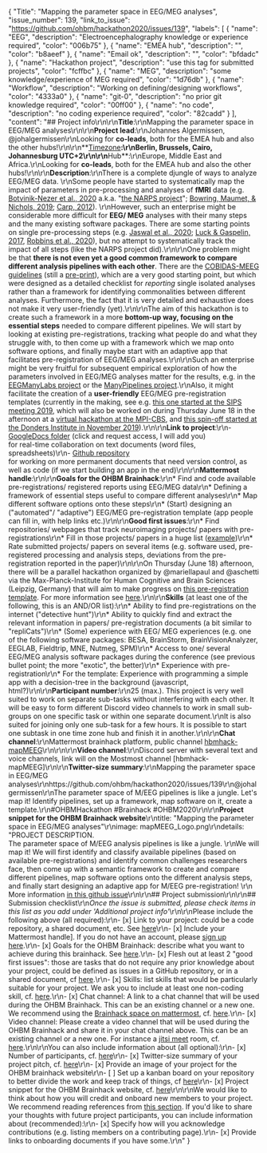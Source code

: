 {
  "Title": "Mapping the parameter space in EEG/MEG analyses",
  "issue_number": 139,
  "link_to_issue": "https://github.com/ohbm/hackathon2020/issues/139",
  "labels": [
    {
      "name": "EEG",
      "description": "Electroencephalography knowledge or experience required",
      "color": "006b75"
    },
    {
      "name": "EMEA hub",
      "description": "",
      "color": "b8aeef"
    },
    {
      "name": "Email ok",
      "description": "",
      "color": "bfdadc"
    },
    {
      "name": "Hackathon project",
      "description": "use this tag for submitted projects",
      "color": "fcffbc"
    },
    {
      "name": "MEG",
      "description": "some knowledge/experience of MEG required",
      "color": "1d76db"
    },
    {
      "name": "Workflow",
      "description": "Working on defining/designing workflows",
      "color": "4333a0"
    },
    {
      "name": "git-0",
      "description": "no prior git knowledge required",
      "color": "00ff00"
    },
    {
      "name": "no code",
      "description": "no coding experience required",
      "color": "82cadd"
    }
  ],
  "content": "## Project info\r\n\r\n**Title**:\r\nMapping the parameter space in EEG/MEG analyses\r\n\r\n**Project lead**:\r\nJohannes Algermissen, @johalgermissen\r\nLooking for **co-leads**, both for the EMEA hub and also the other hubs!\r\n\r\n**[Timezone](https://github.com/ohbm/hackathon2020/blob/master/.github/ISSUE_TEMPLATE/handbooks/projects.md#timezone)**:\r\nBerlin, Brussels, Cairo, Johannesburg UTC+2\r\n\r\n**Hub**:\r\nEurope, Middle East and Africa.\r\nLooking for **co-leads**, both for the EMEA hub and also the other hubs!\r\n\r\n**Description**:\r\nThere is a complete djungle of ways to analyze EEG/MEG data. \r\nSome people have started to systematically map the impact of parameters in pre-processing and analyses of **fMRI** data (e.g. [Botvinik-Nezer et al., 2020](https://www.nature.com/articles/s41586-020-2314-9) a.k.a. \"[the NARPS project](https://www.narps.info/)\"; [Bowring, Maumet, & Nichols, 2019](https://onlinelibrary.wiley.com/doi/full/10.1002/hbm.24603); [Carp, 2012](https://www.frontiersin.org/articles/10.3389/fnins.2012.00149/full)). \r\nHowever, such an enterprise might be considerable more difficult for **EEG/ MEG** analyses with their many steps and the many existing software packages. There are some starting points on single pre-processing steps (e.g. [Jaswal et al., 2020](https://www.sciencedirect.com/science/article/pii/S1053811920302846); [Luck & Gaspelin, 2017](https://onlinelibrary.wiley.com/doi/full/10.1111/psyp.12639), [Robbins et al., 2020](https://ieeexplore.ieee.org/abstract/document/9047940/)), but no attempt to systematically track the impact of all steps (like the NARPS project did).\r\n\r\nOne problem might be that **there is not even yet a good common framework to compare different analysis pipelines with each other**. There are the [COBIDAS-MEEG guidelines](https://cobidasmeeg.wordpress.com/) (still a [pre-print](https://osf.io/a8dhx/)), which are a very good starting point, but which were designed as a detailed checklist for _reporting_ single isolated analyses rather than a framework for identifying commonalities between different analyses. Furthermore, the fact that it is very detailed and exhaustive does not make it very user-friendly (yet).\r\n\r\nThe aim of this hackathon is to create such a framework in a more **bottom-up way, focusing on the essential steps** needed to compare different pipelines. We will start by looking at existing pre-registrations, tracking what people do and what they struggle with, to then come up with a framework which we map onto software options, and finally maybe start with an adaptive app that facilitates pre-registration of EEG/MEG analyses.\r\n\r\nSuch an enterprise might be very fruitful for subsequent empirical exploration of how the parameters involved in EEG/MEG analyses matter for the results, e.g. in the [EEGManyLabs project](https://twitter.com/hashtag/eegmanylabs?lang=en) or the [ManyPipelines project](https://twitter.com/TomRhysMarshall/status/1265606022716108805?s=20).\r\nAlso, it might facilitate the creation of a **user-friendly** EEG/MEG pre-registration templates (currently in the making, see e.g. [this one started at the SIPS meeting 2019](https://docs.google.com/document/d/1RmlHcWJcWMErZzjJgz9Q0rqsy-E9Vs9DYeKdvX9cawU/edit), which will also be worked on during Thursday June 18 in the afternoon at a [virtual hackathon at the MPI-CBS](https://www.cbs.mpg.de/1543216/preregistration-hackathon), and [this spin-off started at the Donders Institute in November 2019](https://docs.google.com/document/d/160DcKWpeYmoc-aEYZaoKN43534wvTyMJEFBQdahGBjU/edit)).\r\n\r\n**Link to project**:\r\n- [GoogleDocs folder](https://drive.google.com/drive/folders/1YWyNR3Zh9O-eAbhTINPmybhhBom_vAD3?usp=sharing) (click and request access, I will add you)<br/> for real-time collaboration on text documents (word files, spreadsheets)\r\n- [Github repository](https://github.com/johalgermissen/mapMEEG)<br/>for working on more permanent documents that need version control, as well as code (if we start building an app in the end)\r\n\r\n**Mattermost handle**:\r\n\r\n**Goals for the OHBM Brainhack**:\r\n* Find and code available pre-registrations/ registered reports using EEG/MEG data\r\n* Defining a framework of essential steps useful to compare different analyses\r\n* Map different software options onto these steps\r\n* (Start) designing an (\"automated\"/ \"adaptive\") EEG/MEG pre-registration template (app people can fill in, with help links etc.)\r\n\r\n**Good first issues**:\r\n* Find repositories/ webpages that track neuroimaging projects/ papers with pre-registrations\r\n* Fill in those projects/ papers in a huge list ([example](https://docs.google.com/spreadsheets/d/1_R3UBKvT4vEDOAPXxR8W98QGvZMhpuyxlvYzIGekf0w/edit?usp=drive_web&ouid=107034845673249190997))\r\n* Rate submitted projects/ papers on several items (e.g. software used, pre-registered processing and analysis steps, deviations from the pre-registration reported in the paper)\r\n\r\nOn Thursday (June 18) afternoon, there will be a parallel hackathon organized by @mariellapaul and @aschetti via the Max-Planck-Institute for Human Cognitive and Brain Sciences (Leipzig, Germany) that will aim to make progress on [this pre-registration template](https://docs.google.com/document/d/1RmlHcWJcWMErZzjJgz9Q0rqsy-E9Vs9DYeKdvX9cawU/edit). For more information see [here](https://www.cbs.mpg.de/1543216/preregistration-hackathon).\r\n\r\n**Skills** (at least one of the following, this is an AND/OR list):\r\n* Ability to find pre-registrations on the internet (\"detective hunt\")\r\n* Ability to quickly find and extract the relevant information in papers/ pre-registration documents (a bit similar to \"repliCats\")\r\n* (Some) experience with EEG/ MEG experiences (e.g. one of the following software packages: BESA, BrainStorm, BrainVisionAnalyzer, EEGLAB, Fieldtrip, MNE, Nutmeg, SPM)\r\n* Access to one/ several EEG/MEG analysis software packages during the conference (see previous bullet point; the more \"exotic\", the better)\r\n* Experience with pre-registration\r\n* For the template: Experience with programming a simple app with a decision-tree in the background (javascript, html?)\r\n\r\n**Participant number**:\r\n25 (max.). This project is very well suited to work on separate sub-tasks without interfering with each other. It will be easy to form different Discord video channels to work in small sub-groups on one specific task or within one separate document.\r\nIt is also suited for joining only one sub-task for a few hours. It is possible to start one subtask in one time zone hub and finish it in another.\r\n\r\n**Chat channel**:\r\nMattermost brainhack platform, public channel [hbmhack-mapMEEG](https://mattermost.brainhack.org/brainhack/channels/mapmeeg)\r\n\r\n\r\n**Video channel**:\r\nDiscord server with several text and voice channels, link will on the Mostmost channel [hbmhack-mapMEEG]\r\n\r\n**Twitter-size summary**:\r\nMapping the parameter space in EEG/MEG analyses\r\nhttps://github.com/ohbm/hackathon2020/issues/139\r\n@johalgermissen\r\nThe parameter space of M/EEG pipelines is like a jungle. Let's map it! Identify pipelines, set up a framework, map software on it, create a template.\r\n#OHBMHackathon #Brainhack #OHBM2020\r\n\r\n**Project snippet for the OHBM Brainhack website**\r\ntitle: \"Mapping the parameter space in EEG/MEG analyses\"\r\nimage: mapMEEG_Logo.png\r\ndetails: \"PROJECT DESCRIPTION.<br>The parameter space of M/EEG analysis pipelines is like a jungle. \r\nWe will map it! We will first identify and classify available pipelines (based on available pre-registrations) and identify common challenges researchers face, then come up with a semantic framework to create and compare different pipelines,  map software options onto the different analysis steps, and finally start designing an adaptive app for M/EEG pre-registration! \r\n<br>More information <a href=https://github.com/ohbm/hackathon2020/issues/139>in this github issue</a>\r\n\r\n## Project submission\r\n\r\n## Submission checklist\r\n*Once the issue is submitted, please check items in this list as you add under 'Additional project info'*\r\n\r\nPlease include the following above (all required):\r\n-   [x] Link to your project: could be a code repository, a shared document, etc. See [here](https://github.com/ohbm/hackathon2020/blob/master/.github/ISSUE_TEMPLATE/handbooks/projects.md#link-to-project)\r\n-   [x] Include your Mattermost handle]. If you do not have an account, please [sign up here](https://mattermost.brainhack.org/signup_email).\r\n-   [x] Goals for the OHBM Brainhack: describe what you want to achieve during this brainhack. See [here](https://github.com/ohbm/hackathon2020/blob/master/.github/ISSUE_TEMPLATE/handbooks/projects.md#goals).\r\n-   [x] Flesh out at least 2 \"good first issues\": those are tasks that do not require any prior knowledge about your project, could be defined as issues in a GitHub repository, or in a shared document, cf [here](https://github.com/ohbm/hackathon2020/blob/master/.github/ISSUE_TEMPLATE/handbooks/projects.md#onboarding-2-good-first-issues).\r\n-   [x] Skills: list skills that would be particularly suitable for your project. We ask you to include at least one non-coding skill, cf. [here](https://github.com/ohbm/hackathon2020/blob/master/.github/ISSUE_TEMPLATE/handbooks/projects.md#onboarding-skills).\r\n-   [x] Chat channel: A link to a chat channel that will be used during the OHBM Brainhack. This can be an existing channel or a new one. We recommend using the [Brainhack space on mattermost](https://mattermost.brainhack.org/), cf. [here](https://github.com/ohbm/hackathon2020/blob/master/.github/ISSUE_TEMPLATE/handbooks/projects.md#chat).\r\n-   [x] Video channel: Please create a video channel that will be used during the OHBM Brainhack and share it in your chat channel above. This can be an existing channel or a new one. For instance a [jitsi meet](https://meet.jit.si/) room, cf. [here](https://github.com/ohbm/hackathon2020/blob/master/.github/ISSUE_TEMPLATE/handbooks/projects.md#video-calls).\r\n\r\nYou can also include information about (all optional):\r\n-   [x] Number of participants, cf. [here](https://github.com/ohbm/hackathon2020/blob/master/.github/ISSUE_TEMPLATE/handbooks/projects.md#participant-capacity)\r\n-   [x] Twitter-size summary of your project pitch, cf. [here](https://github.com/ohbm/hackathon2020/blob/master/.github/ISSUE_TEMPLATE/handbooks/projects.md#twitter-size-summary-of-your-project-pitch)\r\n-   [x] Provide an image of your project for the OHBM brainhack website\r\n-   [ ] Set up a kanban board on your repository to better divide the work and keep track of things, cf [here](https://github.com/ohbm/hackathon2020/blob/master/.github/ISSUE_TEMPLATE/handbooks/projects.md#set-up-a-kanban-board)\r\n-   [x] Project snippet for the OHBM Brainhack website, cf. [here](https://github.com/ohbm/hackathon2020/blob/master/.github/ISSUE_TEMPLATE/handbooks/projects.md#project-snippet-for-the-ohbm-brainhack-website)\r\n\r\nWe would like to think about how you will credit and onboard new members to your project. We recommend reading references from [this section](https://github.com/ohbm/hackathon2020/blob/master/.github/ISSUE_TEMPLATE/handbooks/projects.md#credit-and-onboarding). If you'd like to share your thoughts with future project participants, you can include information about (recommended):\r\n-   [x] Specify how will you acknowledge contributions (e.g. listing members on a contributing page).\r\n-   [x] Provide links to onboarding documents if you have some.\r\n"
}